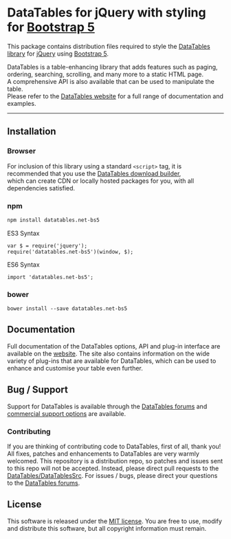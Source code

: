 # DataTables for jQuery with styling for [Bootstrap 5](https://getbootstrap.com/)

This package contains distribution files required to style the [DataTables library](https://datatables.net) for [jQuery](https://jquery.com/) using [Bootstrap 5](https://getbootstrap.com/).

DataTables is a table-enhancing library that adds features such as paging, ordering, searching, scrolling, and many more to a static HTML page.  
A comprehensive API is also available that can be used to manipulate the table.  
Please refer to the [DataTables website](https://datatables.net) for a full range of documentation and examples.

---

## Installation

### Browser

For inclusion of this library using a standard `<script>` tag, it is recommended that you use the [DataTables download builder](https://datatables.net/download),  
which can create CDN or locally hosted packages for you, with all dependencies satisfied.

### npm

```bash
npm install datatables.net-bs5

```

ES3 Syntax
```
var $ = require('jquery');
require('datatables.net-bs5')(window, $);
```

ES6 Syntax
```
import 'datatables.net-bs5';
```

### bower

```
bower install --save datatables.net-bs5
```



## Documentation

Full documentation of the DataTables options, API and plug-in interface are available on the [website](https://datatables.net/reference/index). The site also contains information on the wide variety of plug-ins that are available for DataTables, which can be used to enhance and customise your table even further.


## Bug / Support

Support for DataTables is available through the [DataTables forums](//datatables.net/forums) and [commercial support options](//datatables.net/support) are available.


### Contributing

If you are thinking of contributing code to DataTables, first of all, thank you! All fixes, patches and enhancements to DataTables are very warmly welcomed. This repository is a distribution repo, so patches and issues sent to this repo will not be accepted. Instead, please direct pull requests to the [DataTables/DataTablesSrc](http://github.com/DataTables/DataTablesSrc). For issues / bugs, please direct your questions to the [DataTables forums](//datatables.net/forums).


## License

This software is released under the [MIT license](//datatables.net/license). You are free to use, modify and distribute this software, but all copyright information must remain.

